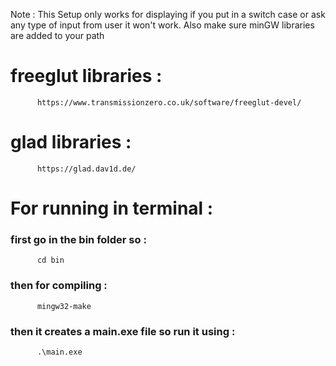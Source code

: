 Note : This Setup only works for displaying if you put in a switch case or ask any type of input from user it won't work.
Also make sure minGW libraries are added to your path 

# freeglut libraries : 
          https://www.transmissionzero.co.uk/software/freeglut-devel/
# glad libraries : 
          https://glad.dav1d.de/
# For running in terminal :
### first go in the bin folder so :
          cd bin

### then for compiling :
          mingw32-make

### then it creates a main.exe file so run it using :
          .\main.exe
